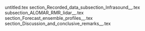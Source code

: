 untitled.tex
section_Recorded_data_subsection_Infrasound__.tex
subsection_ALOMAR_RMR_lidar__.tex
section_Forecast_ensemble_profiles__.tex
section_Discussion_and_conclusive_remarks__.tex
